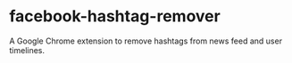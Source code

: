 facebook-hashtag-remover
========================

A Google Chrome extension to remove hashtags from news feed and user timelines.
